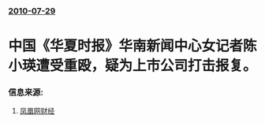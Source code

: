 ### [2010-07-29](/news/2010/07/29/index.md)

##### 
#  中国《华夏时报》华南新闻中心女记者陈小瑛遭受重殴，疑为上市公司打击报复。




### 信息来源:

1. [凤凰网财经](http://finance.ifeng.com/stock/zqyw/20100730/2462719.shtml)
